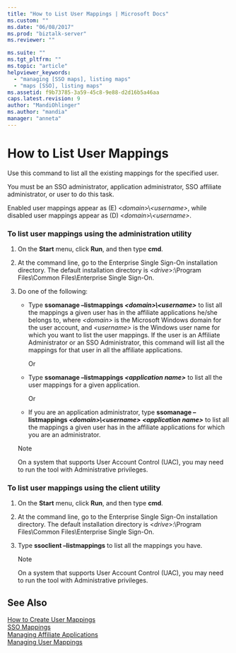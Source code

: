 ```yaml
---
title: "How to List User Mappings | Microsoft Docs"
ms.custom: ""
ms.date: "06/08/2017"
ms.prod: "biztalk-server"
ms.reviewer: ""

ms.suite: ""
ms.tgt_pltfrm: ""
ms.topic: "article"
helpviewer_keywords: 
  - "managing [SSO maps], listing maps"
  - "maps [SSO], listing maps"
ms.assetid: f9b73785-3a59-45c8-9e88-d2d16b5a46aa
caps.latest.revision: 9
author: "MandiOhlinger"
ms.author: "mandia"
manager: "anneta"
---
```

# How to List User Mappings
Use this command to list all the existing mappings for the specified user.  
  
 You must be an SSO administrator, application administrator, SSO affiliate administrator, or user to do this task.  
  
 Enabled user mappings appear as (E) \<*domain*\>\\*\<username\>*, while disabled user mappings appear as (D) \<*domain*\>\\*\<username\>*.  
  
### To list user mappings using the administration utility  
  
1. On the **Start** menu, click **Run**, and then type **cmd**.  
  
2. At the command line, go to the Enterprise Single Sign-On installation directory. The default installation directory is \<*drive*\>:\Program Files\Common Files\Enterprise Single Sign-On.  
  
3. Do one of the following:  
  
   - Type <strong>ssomanage –listmappings *\<domain\>\\<username\></strong>* to list all the mappings a given user has in the affiliate applications he/she belongs to, where <em>\<domain\></em> is the Microsoft Windows domain for the user account, and <em>\<username\></em> is the Windows user name for which you want to list the user mappings. If the user is an Affiliate Administrator or an SSO Administrator, this command will list all the mappings for that user in all the affiliate applications.  
  
      Or  
  
   - Type <strong>ssomanage –listmappings *\<application name\></strong>* to list all the user mappings for a given application.  
  
      Or  
  
   - If you are an application administrator, type <strong>ssomanage –listmappings <em>\<domain\>\\<username\></em> *\<application name\></strong>* to list all the mappings a given user has in the affiliate applications for which you are an administrator.  
  
   > [!NOTE]
   >  On a system that supports User Account Control (UAC), you may need to run the tool with Administrative privileges.  
  
### To list user mappings using the client utility  
  
1.  On the **Start** menu, click **Run**, and then type **cmd**.  
  
2.  At the command line, go to the Enterprise Single Sign-On installation directory. The default installation directory is \<*drive*\>:\Program Files\Common Files\Enterprise Single Sign-On.  
  
3.  Type **ssoclient –listmappings** to list all the mappings you have.  
  
    > [!NOTE]
    >  On a system that supports User Account Control (UAC), you may need to run the tool with Administrative privileges.  
  
## See Also  
 [How to Create User Mappings](../core/how-to-create-user-mappings.md)   
 [SSO Mappings](../core/sso-mappings.md)   
 [Managing Affiliate Applications](../core/managing-affiliate-applications.md)   
 [Managing User Mappings](../core/managing-user-mappings.md)